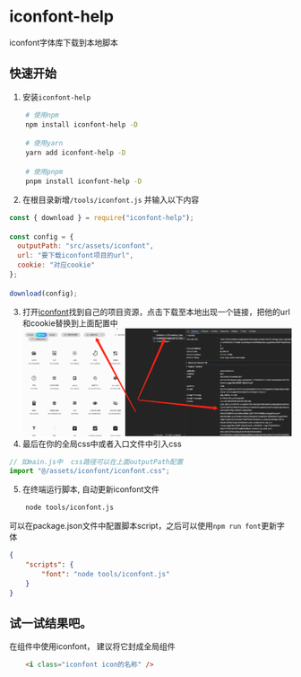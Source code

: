# iconfont-help
iconfont字体库下载到本地脚本

## 快速开始
1. 安装`iconfont-help`
```bash
    # 使用npm
    npm install iconfont-help -D

    # 使用yarn
    yarn add iconfont-help -D

    # 使用pnpm
    pnpm install iconfont-help -D
```
2. 在根目录新增`/tools/iconfont.js` 并输入以下内容
```js
const { download } = require("iconfont-help");

const config = {
  outputPath: "src/assets/iconfont",
  url: "要下载iconfont项目的url",
  cookie: "对应cookie"
};

download(config);
```
3. 打开[iconfont](https://www.iconfont.cn/manage/index)找到自己的项目资源，点击下载至本地出现一个链接，把他的url和cookie替换到上面配置中![alt text](image-1.png)
4. 最后在你的全局css中或者入口文件中引入css
```js 
// 如main.js中  css路径可以在上面outputPath配置
import "@/assets/iconfont/iconfont.css";
```
5. 在终端运行脚本, 自动更新iconfont文件
```bash
    node tools/iconfont.js
```
可以在package.json文件中配置脚本script，之后可以使用`npm run font`更新字体
```json
{
    "scripts": {
        "font": "node tools/iconfont.js"
    }
}
```
## 试一试结果吧。
在组件中使用iconfont， 建议将它封成全局组件
```html
    <i class="iconfont icon的名称" />
```